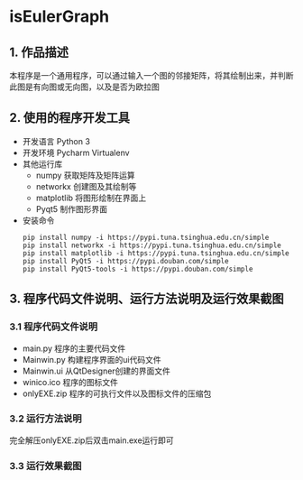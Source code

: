 # isEulerGraph

## 1. 作品描述

本程序是一个通用程序，可以通过输入一个图的邻接矩阵，将其绘制出来，并判断此图是有向图或无向图，以及是否为欧拉图

## 2. 使用的程序开发工具

- 开发语言 Python 3
- 开发环境 Pycharm Virtualenv
- 其他运行库
  - numpy 获取矩阵及矩阵运算
  - networkx 创建图及其绘制等
  - matplotlib 将图形绘制在界面上
  - Pyqt5 制作图形界面
- 安装命令
  ```
  pip install numpy -i https://pypi.tuna.tsinghua.edu.cn/simple
  pip install networkx -i https://pypi.tuna.tsinghua.edu.cn/simple
  pip install matplotlib -i https://pypi.tuna.tsinghua.edu.cn/simple
  pip install PyQt5 -i https://pypi.douban.com/simple
  pip install PyQt5-tools -i https://pypi.douban.com/simple
  ```  

## 3. 程序代码文件说明、运行方法说明及运行效果截图

### 3.1 程序代码文件说明

- main.py 程序的主要代码文件
- Mainwin.py 构建程序界面的ui代码文件
- Mainwin.ui 从QtDesigner创建的界面文件
- winico.ico 程序的图标文件
- onlyEXE.zip 程序的可执行文件以及图标文件的压缩包

### 3.2 运行方法说明

完全解压onlyEXE.zip后双击main.exe运行即可

### 3.3 运行效果截图
